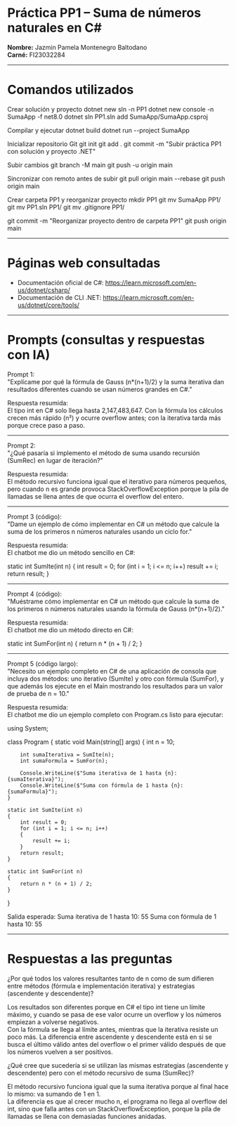 # Práctica PP1 – Suma de números naturales en C#

**Nombre:** Jazmin Pamela Montenegro Baltodano  
**Carné:** FI23032284  

---

# Comandos utilizados

Crear solución y proyecto
dotnet new sln -n PP1
dotnet new console -n SumaApp -f net8.0
dotnet sln PP1.sln add SumaApp/SumaApp.csproj

Compilar y ejecutar
dotnet build
dotnet run --project SumaApp

Inicializar repositorio Git
git init
git add .
git commit -m "Subir práctica PP1 con solución y proyecto .NET"

Subir cambios
git branch -M main
git push -u origin main

Sincronizar con remoto antes de subir
git pull origin main --rebase
git push origin main

Crear carpeta PP1 y reorganizar proyecto
mkdir PP1
git mv SumaApp PP1/
git mv PP1.sln PP1/
git mv .gitignore PP1/

git commit -m "Reorganizar proyecto dentro de carpeta PP1"
git push origin main

---

# Páginas web consultadas
- Documentación oficial de C#: https://learn.microsoft.com/en-us/dotnet/csharp/
- Documentación de CLI .NET: https://learn.microsoft.com/en-us/dotnet/core/tools/

---

# Prompts (consultas y respuestas con IA)

Prompt 1:  
"Explícame por qué la fórmula de Gauss (n*(n+1)/2) y la suma iterativa dan resultados diferentes cuando se usan números grandes en C#."

Respuesta resumida:  
El tipo int en C# solo llega hasta 2,147,483,647. Con la fórmula los cálculos crecen más rápido (n²) y ocurre overflow antes; con la iterativa tarda más porque crece paso a paso.  

---

Prompt 2:  
"¿Qué pasaría si implemento el método de suma usando recursión (SumRec) en lugar de iteración?"

Respuesta resumida:  
El método recursivo funciona igual que el iterativo para números pequeños, pero cuando n es grande provoca StackOverflowException porque la pila de llamadas se llena antes de que ocurra el overflow del entero.  

---

Prompt 3 (código):  
"Dame un ejemplo de cómo implementar en C# un método que calcule la suma de los primeros n números naturales usando un ciclo for."

Respuesta resumida:  
El chatbot me dio un método sencillo en C#:

static int SumIte(int n)
{
    int result = 0;
    for (int i = 1; i <= n; i++)
        result += i;
    return result;
}

---

Prompt 4 (código):  
"Muéstrame cómo implementar en C# un método que calcule la suma de los primeros n números naturales usando la fórmula de Gauss (n*(n+1)/2)."

Respuesta resumida:  
El chatbot me dio un método directo en C#:

static int SumFor(int n)
{
    return n * (n + 1) / 2;
}

---

Prompt 5 (código largo):  
"Necesito un ejemplo completo en C# de una aplicación de consola que incluya dos métodos: uno iterativo (SumIte) y otro con fórmula (SumFor), y que además los ejecute en el Main mostrando los resultados para un valor de prueba de n = 10."

Respuesta resumida:  
El chatbot me dio un ejemplo completo con Program.cs listo para ejecutar:

using System;

class Program
{
    static void Main(string[] args)
    {
        int n = 10;

        int sumaIterativa = SumIte(n);
        int sumaFormula = SumFor(n);

        Console.WriteLine($"Suma iterativa de 1 hasta {n}: {sumaIterativa}");
        Console.WriteLine($"Suma con fórmula de 1 hasta {n}: {sumaFormula}");
    }

    static int SumIte(int n)
    {
        int result = 0;
        for (int i = 1; i <= n; i++)
        {
            result += i;
        }
        return result;
    }

    static int SumFor(int n)
    {
        return n * (n + 1) / 2;
    }
}

Salida esperada:
Suma iterativa de 1 hasta 10: 55
Suma con fórmula de 1 hasta 10: 55

---

# Respuestas a las preguntas

¿Por qué todos los valores resultantes tanto de n como de sum difieren entre métodos (fórmula e implementación iterativa) y estrategias (ascendente y descendente)?

Los resultados son diferentes porque en C# el tipo int tiene un límite máximo, y cuando se pasa de ese valor ocurre un overflow y los números empiezan a volverse negativos.  
Con la fórmula se llega al límite antes, mientras que la iterativa resiste un poco más. La diferencia entre ascendente y descendente está en si se busca el último válido antes del overflow o el primer válido después de que los números vuelven a ser positivos.

¿Qué cree que sucedería si se utilizan las mismas estrategias (ascendente y descendente) pero con el método recursivo de suma (SumRec)?

El método recursivo funciona igual que la suma iterativa porque al final hace lo mismo: va sumando de 1 en 1.  
La diferencia es que al crecer mucho n, el programa no llega al overflow del int, sino que falla antes con un StackOverflowException, porque la pila de llamadas se llena con demasiadas funciones anidadas.
